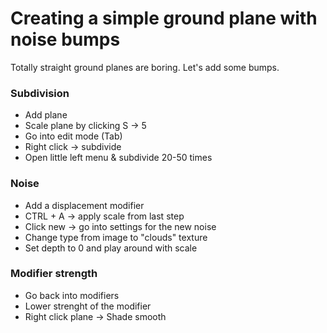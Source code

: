 # Creating a simple ground plane with noise bumps

Totally straight ground planes are boring. Let's add some bumps.

### Subdivision
- Add plane
- Scale plane by clicking S -> 5
- Go into edit mode (Tab)
- Right click -> subdivide
- Open little left menu & subdivide 20-50 times

### Noise
- Add a displacement modifier
- CTRL + A -> apply scale from last step
- Click new -> go into settings for the new noise
- Change type from image to "clouds" texture
- Set depth to 0 and play around with scale

### Modifier strength
- Go back into modifiers
- Lower strenght of the modifier
- Right click plane -> Shade smooth
